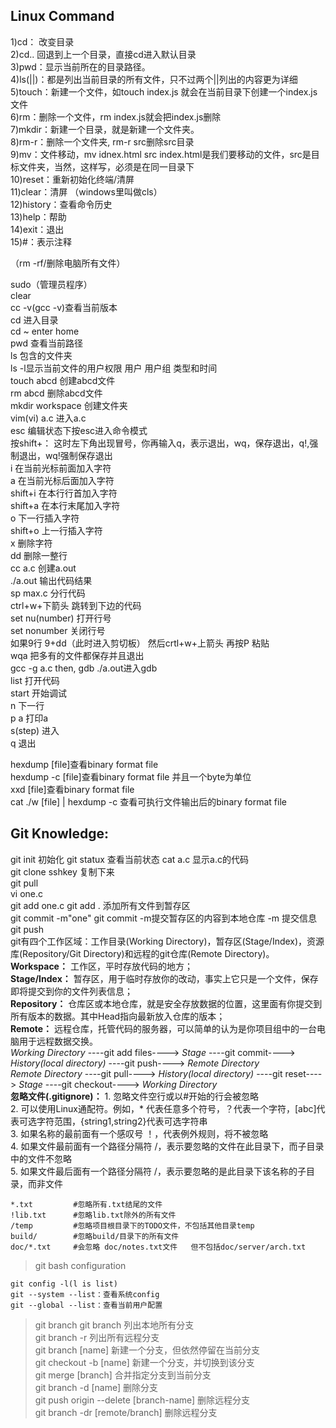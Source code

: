 ## Linux Command   
1)cd： 改变目录     
2)cd.. 回退到上一个目录，直接cd进入默认目录     
3)pwd：显示当前所在的目录路径。     
4)ls(||)：都是列出当前目录的所有文件，只不过两个||列出的内容更为详细     
5)touch：新建一个文件，如touch index.js 就会在当前目录下创建一个index.js文件     
6)rm：删除一个文件，rm index.js就会把index.js删除     
7)mkdir：新建一个目录，就是新建一个文件夹。     
8)rm-r：删除一个文件夹, rm-r src删除src目录       
9)mv：文件移动，mv idnex.html src index.html是我们要移动的文件，src是目标文件夹，当然，这样写，必须是在同一目录下      
10)reset：重新初始化终端/清屏      
11)clear：清屏    （windows里叫做cls）    
12)history：查看命令历史    
13)help：帮助    
14)exit：退出    
15)#：表示注释    

（rm -rf/删除电脑所有文件）   

    
sudo（管理员程序）    
clear    
cc -v(gcc -v)查看当前版本    
cd 进入目录    
cd ~ enter home    
pwd 查看当前路径   
ls 包含的文件夹    
ls -l显示当前文件的用户权限 用户 用户组 类型和时间   
touch abcd 创建abcd文件    
rm abcd 删除abcd文件   
mkdir workspace 创建文件夹   
vim(vi) a.c 进入a.c    
esc 编辑状态下按esc进入命令模式    
按shift+：   这时左下角出现冒号，你再输入q，表示退出，wq，保存退出，q!,强制退出，wq!强制保存退出   
i 在当前光标前面加入字符   
a 在当前光标后面加入字符   
shift+i 在本行行首加入字符   
shift+a 在本行末尾加入字符   
o 下一行插入字符   
shift+o 上一行插入字符   
x 删除字符   
dd 删除一整行   
cc a.c 创建a.out    
./a.out 输出代码结果    
sp max.c 分行代码   
ctrl+w+下箭头 跳转到下边的代码    
set nu(number) 打开行号   
set nonumber 关闭行号    
如果9行 9+dd（此时进入剪切板） 然后crtl+w+上箭头 再按P 粘贴    
wqa 把多有的文件都保存并且退出   
gcc -g a.c then, gdb ./a.out进入gdb    
list 打开代码   
start 开始调试    
n 下一行    
p a 打印a  
s(step) 进入    
q 退出   

hexdump [file]查看binary format file   
hexdump -c [file]查看binary format file 并且一个byte为单位   
xxd [file]查看binary format file   
cat ./w [file] | hexdump -c 查看可执行文件输出后的binary format file   
   

## Git Knowledge:   
git init 初始化
git statux 查看当前状态
cat a.c 显示a.c的代码    
git clone sshkey 复制下来     
git pull    
vi one.c   
git add one.c         git add . 添加所有文件到暂存区     
git commit -m"one"    git commit -m提交暂存区的内容到本地仓库    -m 提交信息     
git push    
    git有四个工作区域：工作目录(Working Directory)，暂存区(Stage/Index)，资源库(Repository/Git Directory)和远程的git仓库(Remote Directory)。    
    **Workspace：** 工作区，平时存放代码的地方；        
    **Stage/Index：** 暂存区，用于临时存放你的改动，事实上它只是一个文件，保存即将提交到你的文件列表信息；    
    **Repository：** 仓库区或本地仓库，就是安全存放数据的位置，这里面有你提交到所有版本的数据。其中Head指向最新放入仓库的版本；    
    **Remote：** 远程仓库，托管代码的服务器，可以简单的认为是你项目组中的一台电脑用于远程数据交换。    
    *Working Directory* ----git add files----> *Stage* ----git commit----> *History(local directory)* ----git push----> *Remote Directory*    
    *Remote Directory*  ----git pull----> *History(local directory)* ----git reset----> *Stage* ----git checkout----> *Working Directory*    
**忽略文件(.gitignore)：**
    1. 忽略文件空行或以#开始的行会被忽略    
    2. 可以使用Linux通配符。例如，* 代表任意多个符号，？代表一个字符，[abc]代表可选字符范围，{string1,string2}代表可选字符串    
    3. 如果名称的最前面有一个感叹号 ！，代表例外规则，将不被忽略    
    4. 如果文件最前面有一个路径分隔符 /，表示要忽略的文件在此目录下，而子目录中的文件不忽略    
    5. 如果文件最后面有一个路径分隔符 /，表示要忽略的是此目录下该名称的子目录，而非文件   
    
    *.txt         #忽略所有.txt结尾的文件    
    !lib.txt      #忽略lib.txt除外的所有文件    
    /temp         #忽略项目根目录下的TODO文件，不包括其他目录temp
    build/        #忽略build/目录下的所有文件
    doc/*.txt     #会忽略 doc/notes.txt文件   但不包括doc/server/arch.txt
 
> git bash configuration 
     
    git config -l(l is list)   
    git --system --list：查看系统config     
    git --global --list：查看当前用户配置    
    
> git branch
    git branch                                  列出本地所有分支    
    git branch -r                               列出所有远程分支    
    git branch [name]                           新建一个分支，但依然停留在当前分支    
    git checkout -b [name]                      新建一个分支，并切换到该分支     
    git merge [branch]                          合并指定分支到当前分支     
    git branch -d [name]                        删除分支   
    git push origin --delete [branch-name]      删除远程分支    
    git branch -dr [remote/branch]              删除远程分支    

